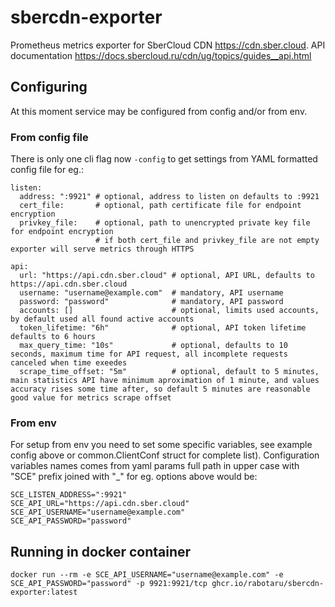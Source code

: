 # sbercdn-exporter

Prometheus metrics exporter for SberCloud CDN https://cdn.sber.cloud.
API documentation https://docs.sbercloud.ru/cdn/ug/topics/guides__api.html

## Configuring
At this moment service may be configured from config and/or from env.
### From config file
There is only one cli flag now `-config` to get settings from YAML formatted config file for eg.:
```
listen:
  address: ":9921" # optional, address to listen on defaults to :9921
  cert_file:       # optional, path certificate file for endpoint encryption
  privkey_file:    # optional, path to unencrypted private key file for endpoint encryption
                   # if both cert_file and privkey_file are not empty exporter will serve metrics through HTTPS

api:
  url: "https://api.cdn.sber.cloud" # optional, API URL, defaults to https://api.cdn.sber.cloud
  username: "username@example.com"  # mandatory, API username
  password: "password"              # mandatory, API password
  accounts: []                      # optional, limits used accounts, by default used all found active accounts
  token_lifetime: "6h"              # optional, API token lifetime defaults to 6 hours
  max_query_time: "10s"             # optional, defaults to 10 seconds, maximum time for API request, all incomplete requests canceled when time exeedes
  scrape_time_offset: "5m"          # optional, default to 5 minutes, main statistics API have minimum aproximation of 1 minute, and values accuracy rises some time after, so default 5 minutes are reasonable good value for metrics scrape offset
```
### From env
For setup from env you need to set some specific variables, see example config above or
common.ClientConf struct for complete list). Configuration variables names comes from
yaml params full path in upper case with "SCE" prefix joined with "_" for eg. options above would be:
```
SCE_LISTEN_ADDRESS=":9921"
SCE_API_URL="https://api.cdn.sber.cloud"
SCE_API_USERNAME="username@example.com"
SCE_API_PASSWORD="password"
```

## Running in docker container

```
docker run --rm -e SCE_API_USERNAME="username@example.com" -e SCE_API_PASSWORD="password" -p 9921:9921/tcp ghcr.io/rabotaru/sbercdn-exporter:latest
```
